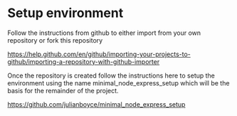 Setup environment
================================

Follow the instructions from github to either import from your own repository or fork this repository

https://help.github.com/en/github/importing-your-projects-to-github/importing-a-repository-with-github-importer

Once the repository is created follow the instructions here to setup the environment using the name minimal_node_express_setup which will be the basis for the remainder of the project.

https://github.com/julianboyce/minimal_node_express_setup
